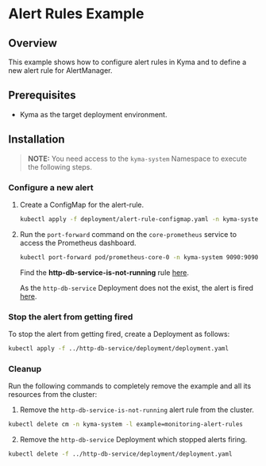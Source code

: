 # Alert Rules Example

## Overview

This example shows how to configure alert rules in Kyma and to define a new alert rule for AlertManager.

## Prerequisites

- Kyma as the target deployment environment.

## Installation
>**NOTE:** You need access to the `kyma-system` Namespace to execute the following steps.

### Configure a new alert
1. Create a ConfigMap for the alert-rule.

    ```bash
    kubectl apply -f deployment/alert-rule-configmap.yaml -n kyma-system
    ```

2. Run the `port-forward` command on the `core-prometheus` service to access the Prometheus dashboard.

    ```bash
    kubectl port-forward pod/prometheus-core-0 -n kyma-system 9090:9090
    ```

    Find the **http-db-service-is-not-running** rule [here](http://localhost:9090/rules).

    As the `http-db-service` Deployment does not the exist, the alert is fired [here](http://localhost:9090/alerts).

### Stop the alert from getting fired
To stop the alert from getting fired, create a Deployment as follows:

```bash
kubectl apply -f ../http-db-service/deployment/deployment.yaml
```

### Cleanup
Run the following commands to completely remove the example and all its resources from the cluster:

1. Remove the `http-db-service-is-not-running` alert rule from the cluster.


```bash
kubectl delete cm -n kyma-system -l example=monitoring-alert-rules
````

2. Remove the `http-db-service` Deployment which stopped alerts firing.

```bash
kubectl delete -f ../http-db-service/deployment/deployment.yaml
```
